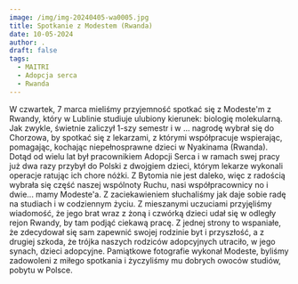 ```yaml
---
image: /img/img-20240405-wa0005.jpg
title: Spotkanie z Modestem (Rwanda)
date: 10-05-2024
author: .
draft: false
tags:
  - MAITRI
  - Adopcja serca
  - Rwanda
---
```

W czwartek, 7 marca mieliśmy przyjemność spotkać się z Modeste'm z Rwandy, który w Lublinie studiuje ulubiony kierunek: biologię molekularną. Jak zwykle, świetnie zaliczył 1-szy semestr i w ... nagrodę wybrał się do Chorzowa, by spotkać się z lekarzami, z którymi współpracuje wspierając, pomagając, kochając niepełnosprawne dzieci w Nyakinama (Rwanda). Dotąd od wielu lat był pracownikiem Adopcji Serca i w ramach swej pracy już dwa razy przybył do Polski z dwojgiem dzieci, którym lekarze wykonali operacje ratując ich chore nóżki. Z Bytomia nie jest daleko, więc z radością wybrała się część naszej wspólnoty Ruchu, nasi współpracownicy no i dwie... mamy Modeste'a. Z zaciekawieniem słuchaliśmy jak daje sobie radę na studiach i w codziennym życiu. Z mieszanymi uczuciami przyjęliśmy wiadomość, że jego brat wraz z żoną i czwórką dzieci udał się w odległy rejon Rwandy, by tam podjąć ciekawą pracę.  Z jednej strony to wspaniałe, że zdecydował się sam zapewnić swojej rodzinie byt i przyszłość, a z drugiej szkoda, że trójka naszych rodziców adopcyjnych utraciło,                                  w jego synach, dzieci adopcyjne. Pamiątkowe fotografie wykonał Modeste, byliśmy zadowoleni z miłego spotkania i życzyliśmy mu dobrych owoców studiów, pobytu w Polsce.
